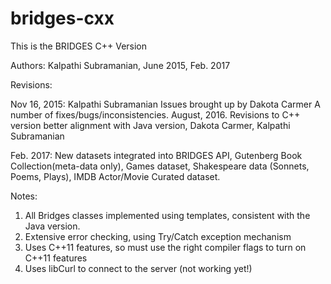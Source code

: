 # bridges-cxx
This is the BRIDGES C++ Version

Authors: Kalpathi Subramanian, June 2015, Feb. 2017

Revisions:

Nov 16, 2015: Kalpathi Subramanian
	Issues brought up by Dakota Carmer
	A number of fixes/bugs/inconsistencies.
August, 2016. Revisions to C++ version better alignment with Java version, 
 	Dakota Carmer, Kalpathi Subramanian
	
Feb. 2017: New datasets integrated into BRIDGES API, Gutenberg Book
Collection(meta-data only), Games dataset, Shakespeare data 
(Sonnets, Poems, Plays), IMDB Actor/Movie Curated dataset.


Notes: 

1. All Bridges classes implemented using templates, consistent with the Java version.
2. Extensive error checking, using Try/Catch exception mechanism
3. Uses C++11 features, so must use the right compiler flags to turn on C++11 features
4. Uses libCurl to connect to the server (not working yet!)
